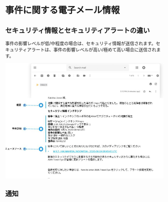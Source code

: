 # 事件に関する電子メール情報

## セキュリティ情報とセキュリティアラートの違い

事件の影響レベルが低/中程度の場合は、セキュリティ情報が送信されます。セキュリティアラートは、事件の影響レベルが高い/極めて高い場合に送信されます。

![](../.gitbook/assets/information.jpg)

## 通知

